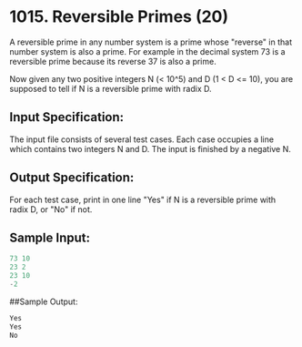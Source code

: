 #  1015. Reversible Primes (20)

A reversible prime in any number system is a prime whose "reverse" in that number system is also a prime. For example in the decimal system 73 is a reversible prime because its reverse 37 is also a prime.  
  
Now given any two positive integers N (< 10^5) and D (1 < D <= 10), you are supposed to tell if N is a reversible prime with radix D.  

## Input Specification:

The input file consists of several test cases. Each case occupies a line which contains two integers N and D. The input is finished by a negative N.

## Output Specification:

For each test case, print in one line "Yes" if N is a reversible prime with radix D, or "No" if not.

## Sample Input:

```c
73 10
23 2
23 10
-2
```

##Sample Output:

```c
Yes
Yes
No
```